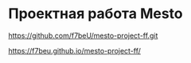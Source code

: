 # Проектная работа Mesto
https://github.com/f7beU/mesto-project-ff.git

https://f7beu.github.io/mesto-project-ff/
